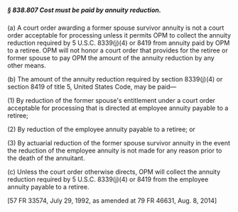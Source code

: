 ##### § 838.807 Cost must be paid by annuity reduction. #####

(a) A court order awarding a former spouse survivor annuity is not a court order acceptable for processing unless it permits OPM to collect the annuity reduction required by 5 U.S.C. 8339(j)(4) or 8419 from annuity paid by OPM to a retiree. OPM will not honor a court order that provides for the retiree or former spouse to pay OPM the amount of the annuity reduction by any other means.

(b) The amount of the annuity reduction required by section 8339(j)(4) or section 8419 of title 5, United States Code, may be paid—

(1) By reduction of the former spouse's entitlement under a court order acceptable for processing that is directed at employee annuity payable to a retiree;

(2) By reduction of the employee annuity payable to a retiree; or

(3) By actuarial reduction of the former spouse survivor annuity in the event the reduction of the employee annuity is not made for any reason prior to the death of the annuitant.

(c) Unless the court order otherwise directs, OPM will collect the annuity reduction required by 5 U.S.C. 8339(j)(4) or 8419 from the employee annuity payable to a retiree.

[57 FR 33574, July 29, 1992, as amended at 79 FR 46631, Aug. 8, 2014]